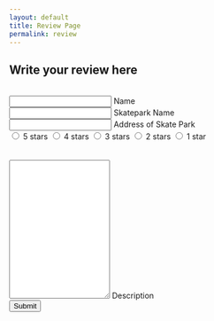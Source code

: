 ```yaml
---
layout: default
title: Review Page
permalink: review
---
```

<head>
    <link rel="stylesheet" href="{{site.baseurl}}/assets/css/review.css">
    <meta charset="UTF-8">
</head>

## Write your review here

<br>
<div class="input-group">
    <input type="text" id="name" class="input-group__input" required />
    <label for="name" class="input-group__label">Name</label>
</div>
<div class="input-group">
    <input type="text" id="skatename" class="input-group__input" required />
    <label for="skatename" class="input-group__label">Skatepark Name</label>
</div>
<div class="input-group">
    <input type="text" id="address" class="input-group__input" required />
    <label for="address" class="input-group__label">Address of Skate Park</label>
</div>
<div class="rate">
    <input type="radio" id="star5" name="rate" value="5" />
    <label for="star5" title="text">5 stars</label>
    <input type="radio" id="star4" name="rate" value="4" />
    <label for="star4" title="text">4 stars</label>
    <input type="radio" id="star3" name="rate" value="3" />
    <label for="star3" title="text">3 stars</label>
    <input type="radio" id="star2" name="rate" value="2" />
    <label for="star2" title="text">2 stars</label>
    <input type="radio" id="star1" name="rate" value="1" />
    <label for="star1" title="text">1 star</label>
</div>
<br>
<br>
<div class="input-group">
    <textarea id="Description" class="input-group__input" required style="height: 250px;"></textarea>
    <label for="Description" class="input-group__label">Description</label>
</div>
<div class="input-group">
    <button class="submit" id="submit">Submit</button>
</div>


